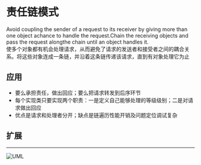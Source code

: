 # 责任链模式
Avoid coupling the sender of a request to its receiver by giving more than one object achance to handle the request.Chain the receiving objects and pass the request alongthe chain until an object handles it.</br>
使多个对象都有机会处理请求，从而避免了请求的发送者和接受者之间的耦合关系。将这些对象连成一条链，并沿着这条链传递该请求，直到有对象处理它为止</br>
## 应用
* 要么承担责任，做出回应；要么把请求转发到后序环节
* 每个实现类只要实现两个职责：一是定义自己能够处理的等级级别；二是对请求做出回应
* 优点是请求和处理者分开；缺点是链遍历性能开销及问题定位调试复杂
## 扩展
***
![UML]()